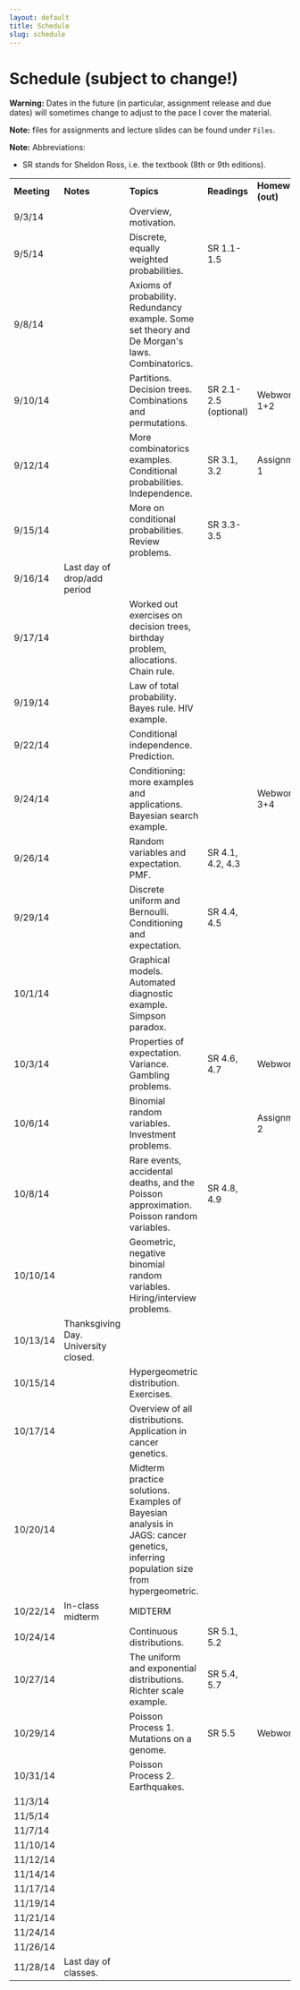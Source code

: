 ```yaml
---
layout: default
title: Schedule
slug: schedule
---
```


Schedule (subject to change!)
=============================

**Warning:** Dates in the future (in particular, assignment release and due dates) will sometimes change to adjust to the pace I cover the material.

**Note:** files for assignments and lecture slides can be found under ``Files``.

**Note:** Abbreviations:

- SR stands for Sheldon Ross, i.e. the textbook (8th or 9th editions).

<table>  <tr>    <td><b>Meeting</b></td>    <td><b>Notes</b></td>    <td><b>Topics</b></td>    <td><b>Readings</b></td>    <td><b>Homework (out)</b></td>    <td><b>Homework (due)</b></td>  </tr>  <tr>    <td>9/3/14</td>    <td></td>    <td>Overview, motivation. </td>    <td></td>    <td></td>    <td></td>  </tr>  <tr>    <td>9/5/14</td>    <td></td>    <td>Discrete, equally weighted probabilities.</td>    <td>SR 1.1-1.5</td>    <td></td>    <td></td>  </tr>  <tr>    <td>9/8/14</td>    <td></td>    <td>Axioms of probability. Redundancy example. Some set theory and De Morgan's laws. Combinatorics.</td>    <td></td>    <td></td>    <td></td>  </tr>  <tr>    <td>9/10/14</td>    <td></td>    <td>Partitions. Decision trees. Combinations and permutations.</td>    <td>SR 2.1-2.5 (optional)</td>    <td>Webwork 1+2</td>    <td></td>  </tr>  <tr>    <td>9/12/14</td>    <td></td>    <td>More combinatorics examples. Conditional probabilities. Independence.</td>    <td>SR 3.1, 3.2</td>    <td>Assignment 1</td>    <td></td>  </tr>  <tr>    <td>9/15/14</td>    <td></td>    <td>More on conditional probabilities. Review problems.</td>    <td>SR 3.3-3.5</td>    <td></td>    <td></td>  </tr>  <tr>    <td>9/16/14</td>    <td>Last day of drop/add period</td>    <td></td>    <td></td>    <td></td>    <td></td>  </tr>  <tr>    <td>9/17/14</td>    <td></td>    <td>Worked out exercises on decision trees, birthday problem, allocations. Chain rule.</td>    <td></td>    <td></td>    <td>Webwork 1+2</td>  </tr>  <tr>    <td>9/19/14</td>    <td></td>    <td>Law of total probability. Bayes rule. HIV example.</td>    <td></td>    <td></td>    <td></td>  </tr>  <tr>    <td>9/22/14</td>    <td></td>    <td>Conditional independence. Prediction. </td>    <td></td>    <td></td>    <td>Assignment 1</td>  </tr>  <tr>    <td>9/24/14</td>    <td></td>    <td>Conditioning: more examples and applications. Bayesian search example. </td>    <td></td>    <td>Webwork 3+4</td>    <td></td>  </tr>  <tr>    <td>9/26/14</td>    <td></td>    <td>Random variables and expectation. PMF. </td>    <td>SR 4.1, 4.2, 4.3</td>    <td></td>    <td></td>  </tr>  <tr>    <td>9/29/14</td>    <td></td>    <td>Discrete uniform and Bernoulli. Conditioning and expectation.</td>    <td>SR 4.4, 4.5</td>    <td></td>    <td></td>  </tr>  <tr>    <td>10/1/14</td>    <td></td>    <td>Graphical models. Automated diagnostic example. Simpson paradox.</td>    <td></td>    <td></td>    <td>Webwork 3+4</td>  </tr>  <tr>    <td>10/3/14</td>    <td></td>    <td>Properties of expectation. Variance. Gambling problems.</td>    <td>SR 4.6, 4.7</td>    <td>Webwork 5</td>    <td></td>  </tr>  <tr>    <td>10/6/14</td>    <td></td>    <td>Binomial random variables. Investment problems.</td>    <td></td>    <td>Assignment 2</td>    <td></td>  </tr>  <tr>    <td>10/8/14</td>    <td></td>    <td>Rare events, accidental deaths,  and the Poisson approximation. Poisson random variables. </td>    <td>SR 4.8, 4.9</td>    <td></td>    <td></td>  </tr>  <tr>    <td>10/10/14</td>    <td></td>    <td>Geometric, negative binomial random variables. Hiring/interview problems.</td>    <td></td>    <td></td>    <td>Webwork 5</td>  </tr>  <tr>    <td>10/13/14</td>    <td>Thanksgiving Day. University closed. </td>    <td></td>    <td></td>    <td></td>    <td></td>  </tr>  <tr>    <td>10/15/14</td>    <td></td>    <td>Hypergeometric distribution. Exercises.</td>    <td></td>    <td></td>    <td></td>  </tr>  <tr>    <td>10/17/14</td>    <td></td>    <td>Overview of all distributions. Application in cancer genetics.</td>    <td></td>    <td></td>    <td>Assignment 2</td>  </tr>  <tr>    <td>10/20/14</td>    <td></td>    <td>Midterm practice solutions. Examples of Bayesian analysis in JAGS: cancer genetics, inferring population size from hypergeometric.</td>    <td></td>    <td></td>    <td></td>  </tr>  <tr>    <td>10/22/14</td>    <td>In-class midterm</td>    <td>MIDTERM</td>    <td></td>    <td></td>    <td></td>  </tr>  <tr>    <td>10/24/14</td>    <td></td>    <td>Continuous distributions.</td>    <td>SR 5.1, 5.2</td>    <td></td>    <td></td>  </tr>  <tr>    <td>10/27/14</td>    <td></td>    <td>The uniform and exponential distributions. Richter scale example.</td>    <td>SR 5.4, 5.7</td>    <td></td>    <td></td>  </tr>  <tr>    <td>10/29/14</td>    <td></td>    <td>Poisson Process 1. Mutations on a genome.</td>    <td>SR 5.5</td>    <td>Webwork 7</td>    <td></td>  </tr>  <tr>    <td>10/31/14</td>    <td></td>    <td>Poisson Process 2. Earthquakes.</td>    <td></td>    <td></td>    <td></td>  </tr>  <tr>    <td>11/3/14</td>    <td></td>    <td></td>    <td></td>    <td></td>    <td>Webwork 7</td>  </tr>  <tr>    <td>11/5/14</td>    <td></td>    <td></td>    <td></td>    <td></td>    <td></td>  </tr>  <tr>    <td>11/7/14</td>    <td></td>    <td></td>    <td></td>    <td></td>    <td></td>  </tr>  <tr>    <td>11/10/14</td>    <td></td>    <td></td>    <td></td>    <td></td>    <td></td>  </tr>  <tr>    <td>11/12/14</td>    <td></td>    <td></td>    <td></td>    <td></td>    <td></td>  </tr>  <tr>    <td>11/14/14</td>    <td></td>    <td></td>    <td></td>    <td></td>    <td></td>  </tr>  <tr>    <td>11/17/14</td>    <td></td>    <td></td>    <td></td>    <td></td>    <td></td>  </tr>  <tr>    <td>11/19/14</td>    <td></td>    <td></td>    <td></td>    <td></td>    <td></td>  </tr>  <tr>    <td>11/21/14</td>    <td></td>    <td></td>    <td></td>    <td></td>    <td></td>  </tr>  <tr>    <td>11/24/14</td>    <td></td>    <td></td>    <td></td>    <td></td>    <td></td>  </tr>  <tr>    <td>11/26/14</td>    <td></td>    <td></td>    <td></td>    <td></td>    <td></td>  </tr>  <tr>    <td>11/28/14</td>    <td>Last day of classes. </td>    <td></td>    <td></td>    <td></td>    <td></td>  </tr><!-- schedule --></table>

